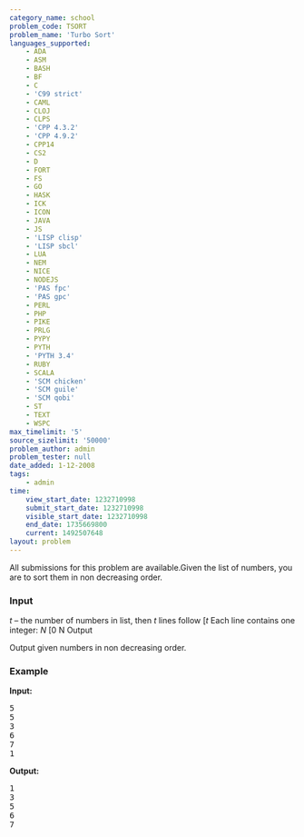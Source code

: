 ```yaml
---
category_name: school
problem_code: TSORT
problem_name: 'Turbo Sort'
languages_supported:
    - ADA
    - ASM
    - BASH
    - BF
    - C
    - 'C99 strict'
    - CAML
    - CLOJ
    - CLPS
    - 'CPP 4.3.2'
    - 'CPP 4.9.2'
    - CPP14
    - CS2
    - D
    - FORT
    - FS
    - GO
    - HASK
    - ICK
    - ICON
    - JAVA
    - JS
    - 'LISP clisp'
    - 'LISP sbcl'
    - LUA
    - NEM
    - NICE
    - NODEJS
    - 'PAS fpc'
    - 'PAS gpc'
    - PERL
    - PHP
    - PIKE
    - PRLG
    - PYPY
    - PYTH
    - 'PYTH 3.4'
    - RUBY
    - SCALA
    - 'SCM chicken'
    - 'SCM guile'
    - 'SCM qobi'
    - ST
    - TEXT
    - WSPC
max_timelimit: '5'
source_sizelimit: '50000'
problem_author: admin
problem_tester: null
date_added: 1-12-2008
tags:
    - admin
time:
    view_start_date: 1232710998
    submit_start_date: 1232710998
    visible_start_date: 1232710998
    end_date: 1735669800
    current: 1492507648
layout: problem
---
```

All submissions for this problem are available.Given the list of numbers, you are to sort them in non decreasing order.

### Input

*t* – the number of numbers in list, then *t* lines follow \[*t* Each line contains one integer: *N* \[0 N Output

Output given numbers in non decreasing order.

### Example

**Input:**

<pre>
5
5
3
6
7
1
</pre>
**Output:**

<pre>
1
3
5
6
7
</pre>